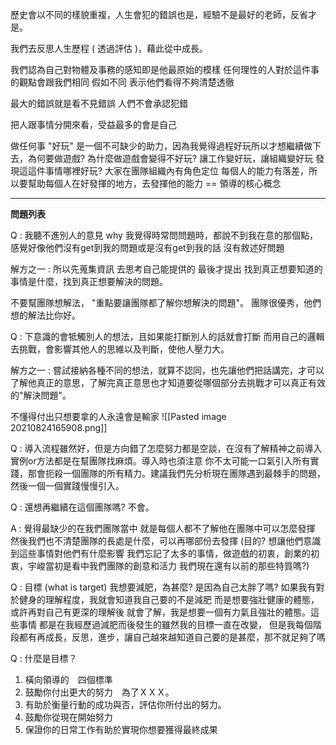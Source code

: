 歷史會以不同的樣貌重複，人生會犯的錯誤也是，經驗不是最好的老師，反省才是。

我們去反思人生歷程 ( 透過評估 )，藉此從中成長。

我們認為自己對物體及事務的感知即是他最原始的模樣
任何理性的人對於這件事的觀點會跟我們相同
假如不同
表示他們看得不夠清楚透徹

最大的錯誤就是看不見錯誤
人們不會承認犯錯

把人跟事情分開來看，受益最多的會是自己

做任何事 "好玩" 是一個不可缺少的助力，因為我覺得過程好玩所以才想繼續做下去，為何要做遊戲? 為什麼做遊戲會變得不好玩?
讓工作變好玩，讓組織變好玩
發現這這件事情哪裡好玩?
大家在團隊組織內有角色定位
每個人的能力有落差，所以要幫助每個人在好發揮的地方，去發揮他的能力 == 領導的核心概念

---


**問題列表**

Q : 我聽不進別人的意見
why 我覺得時常問問題時，都說不到我在意的那個點，感覺好像他們沒有get到我的問題或是沒有get到我的話
沒有敘述好問題

解方之一 : 所以先蒐集資訊 去思考自己能提供的 最後才提出
找到真正想要知道的事情是什麼，找到真正想要解決的問題。

不要幫團隊想解法，
"重點要讓團隊都了解你想解決的問題"。
團隊很優秀，他們想的解法比你好。


Q : 下意識的會牴觸別人的想法，且如果能打斷別人的話就會打斷
而用自己的邏輯去挑戰，會影響其他人的思維以及判斷，使他人壓力大。

解方之一 : 嘗試接納各種不同的想法，就算不認同，也先讓他們把話講完，才可以了解他真正的意思，了解完真正意思也才知道要從哪個部分去挑戰才可以真正有效的"解決問題"。

不懂得付出只想要拿的人永遠會是輸家
![[Pasted image 20210824165908.png]]


Q : 導入流程雖然好，但是方向錯了怎麼努力都是空談，在沒有了解精神之前導入實例or方法都是在幫團隊找麻煩。導入時也須注意
你不太可能一口氣引入所有實踐，那會扼殺一個團隊的所有精力。建議我們先分析現在團隊遇到最棘手的問題，然後一個一個實踐慢慢引入。


Q : 還想再繼續在這個團隊嗎?
不會。

A : 覺得最缺少的在我們團隊當中 就是每個人都不了解他在團隊中可以怎麼發揮 然後我們也不清楚團隊的長處是什麼，可以再哪部份去發揮 (目的? 想讓他們意識到這些事情對他們有什麼影響
我們忘記了太多的事情，做遊戲的初衷，創業的初衷，宇峻當初是看中我們團隊的創意和活力 我們現在還有以前的那些特質嗎?)

Q : 目標 (what is target)
我想要減肥，為甚麼? 是因為自己太胖了嗎?
如果我有對於健身的理解程度，我就會知道我自己要的不是減肥
而是想要強壯健康的體態，或許再對自己有更深的理解後
就會了解，我是想要一個有力氣且強壯的體態。這些事情
都是在我經歷過減肥而後發生的雖然我的目標一直在改變，
但是我每個階段都有再成長，反思，進步，讓自己越來越知道自己要的是甚麼，那不就足夠了嗎

Q : 什麼是目標？
1. 橫向領導的　四個標準
2. 鼓勵你付出更大的努力　為了ＸＸＸ。
3. 有助於衡量行動的成功與否，評估你所付出的努力。
4. 鼓勵你從現在開始努力
5. 保證你的日常工作有助於實現你想要獲得最終成果
